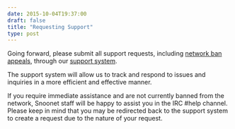 ```yaml
--- 
date: 2015-10-04T19:37:00
draft: false
title: "Requesting Support"
type: post
---
```


Going forward, please submit all support requests, including [network ban appeals](/banappeal), through our [support system](http://support.snoonet.org).  

The support system will allow us to track and respond to issues and inquiries in a more efficient and effective manner.

If you require immediate assistance and are not currently banned from the network, Snoonet staff will be happy to assist you in the IRC #help channel.  Please keep in mind that you may be redirected back to the support system to create a request due to the nature of your request.
